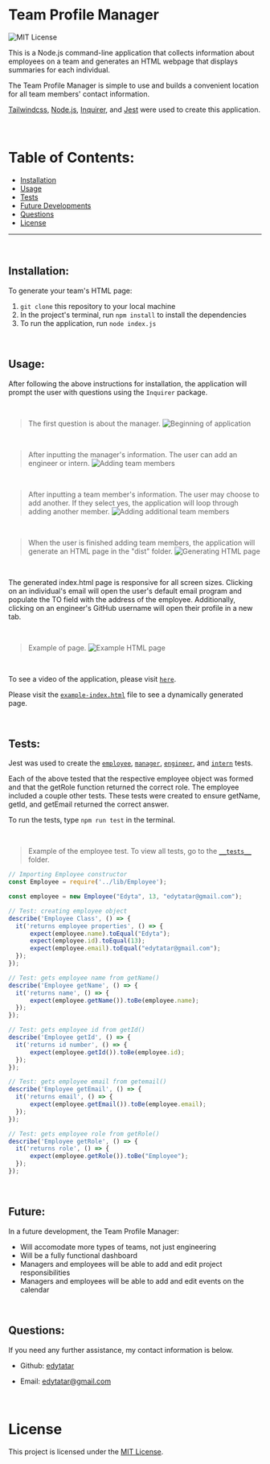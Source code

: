 # Team Profile Manager

  ![MIT License](https://img.shields.io/badge/License-MIT-yellow.svg)
  <br>
  
  This is a Node.js command-line application that collects information about employees on a team and generates an HTML webpage that displays summaries for each individual.
  
  The Team Profile Manager is simple to use and builds a convenient location for all team members' contact information.

  [Tailwindcss](https://tailwindcss.com/), [Node.js](https://nodejs.org/en/), [Inquirer](https://www.npmjs.com/package/inquirer), and [Jest](https://www.npmjs.com/package/jest) were used to create this application. 


  &nbsp;
  # Table of Contents:
  * [Installation](#installation)
  * [Usage](#usage)
  * [Tests](#tests)
  * [Future Developments](#future)
  * [Questions](#questions)
  * [License](#license)
  
---
&nbsp;
  ## Installation:
  To generate your team's HTML page:
  &nbsp;
  1. `git clone` this repository to your local machine
  2. In the project's terminal, run `npm install` to install the dependencies
  3. To run the application, run `node index.js`

  &nbsp;
  ## Usage:
  After following the above instructions for installation, the application will prompt the user with questions using the `Inquirer` package. 

&nbsp;
> The first question is about the manager.
![Beginning of application](https://user-images.githubusercontent.com/87889660/145633535-708a7c87-f044-4142-bdd2-4d355e53b14e.png)

&nbsp;
> After inputting the manager's information. The user can add an engineer or intern.
![Adding team members](https://user-images.githubusercontent.com/87889660/145634014-d93ce655-14bb-4033-836b-d879bc703835.png)

&nbsp;
> After inputting a team member's information. The user may choose to add another. If they select yes, the application will loop through adding another member. 
![Adding additional team members](https://user-images.githubusercontent.com/87889660/145634333-e8ce4b52-deec-4bab-aa4f-b3aea7603a3a.png)

&nbsp;
> When the user is finished adding team members, the application will generate an HTML page in the "dist" folder. 
![Generating HTML page](https://user-images.githubusercontent.com/87889660/145634870-8436585b-3234-45f0-b2ec-c89ba0d01bc6.png)

&nbsp;

  The generated index.html page is responsive for all screen sizes. Clicking on an individual's email will open the user's default email program and populate the TO field with the address of the employee. Additionally, clicking on an engineer's GitHub username will open their profile in a new tab. 
  
&nbsp;
> Example of page.
![Example HTML page](https://user-images.githubusercontent.com/87889660/145637050-96706b14-bccd-4454-bc6e-6c06e6f3412f.png)

&nbsp;

  To see a video of the application, please visit [`here`](https://drive.google.com/file/d/1wtOrhjbLbjpXsmGd51G79-T9T087H2na/view?usp=sharing).
  
  Please visit the [`example-index.html`](https://github.com/edytatar/Team-Profile-Manager/blob/main/dist/example-index.html) file to see a dynamically generated page. 


  &nbsp;
  ## Tests:
  Jest was used to create the [`employee`](https://github.com/edytatar/Team-Profile-Manager/blob/main/dist/example-index.html), [`manager`](https://github.com/edytatar/Team-Profile-Manager/blob/main/dist/example-index.html), [`engineer`](https://github.com/edytatar/Team-Profile-Manager/blob/main/dist/example-index.html), and [`intern`](https://github.com/edytatar/Team-Profile-Manager/blob/main/dist/example-index.html) tests.

  Each of the above tested that the respective employee object was formed and that the getRole function returned the correct role. The employee included a couple other tests. These tests were created to ensure getName, getId, and getEmail returned the correct answer. 

  To run the tests, type `npm run test` in the terminal.

&nbsp;
> Example of the employee test. To view all tests, go to the [`__tests__`](https://github.com/edytatar/Team-Profile-Manager/tree/main/__tests__) folder.
  ```js
// Importing Employee constructor
const Employee = require('../lib/Employee');

const employee = new Employee("Edyta", 13, "edytatar@gmail.com");

// Test: creating employee object
describe('Employee Class', () => {
    it('returns employee properties', () => {
        expect(employee.name).toEqual("Edyta");
        expect(employee.id).toEqual(13);
        expect(employee.email).toEqual("edytatar@gmail.com");
    });
});

// Test: gets employee name from getName() 
describe('Employee getName', () => {
    it('returns name', () => {
        expect(employee.getName()).toBe(employee.name);
    });
});

// Test: gets employee id from getId() 
describe('Employee getId', () => {
    it('returns id number', () => {
        expect(employee.getId()).toBe(employee.id);
    });
});

// Test: gets employee email from getemail()
describe('Employee getEmail', () => {
    it('returns email', () => {
        expect(employee.getEmail()).toBe(employee.email);
    });
});

// Test: gets employee role from getRole()
describe('Employee getRole', () => {
    it('returns role', () => {
        expect(employee.getRole()).toBe("Employee");
    });
});
```

&nbsp;
  ## Future:
  In a future development, the Team Profile Manager:
  
  * Will accomodate more types of teams, not just engineering
  * Will be a fully functional dashboard
  * Managers and employees will be able to add and edit project responsibilities
  * Managers and employees will be able to add and edit events on the calendar

  &nbsp;
  ## Questions:
  If you need any further assistance, my contact information is below.
  * Github: [edytatar](<https://github.com/edytatar>)
  
  * Email: edytatar@gmail.com

  &nbsp;
# License
This project is licensed under the [MIT License](https://opensource.org/licenses/MIT).